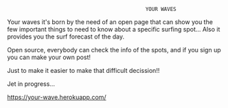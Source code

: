                                                  YOUR WAVES
                                                 
                                                 
Your waves it's born by the need of an open page that can show you the few important things to need to know about a specific
surfing spot...
Also it provides you the surf forecast of the day.

Open source, everybody can check the info of the spots, and if you sign up you can make your own post!



Just to make it easier to make that difficult decission!!


Jet in progress...

https://your-wave.herokuapp.com/
